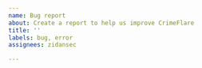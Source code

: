 ```yaml
---
name: Bug report
about: Create a report to help us improve CrimeFlare
title: ''
labels: bug, error
assignees: zidansec

---
```



